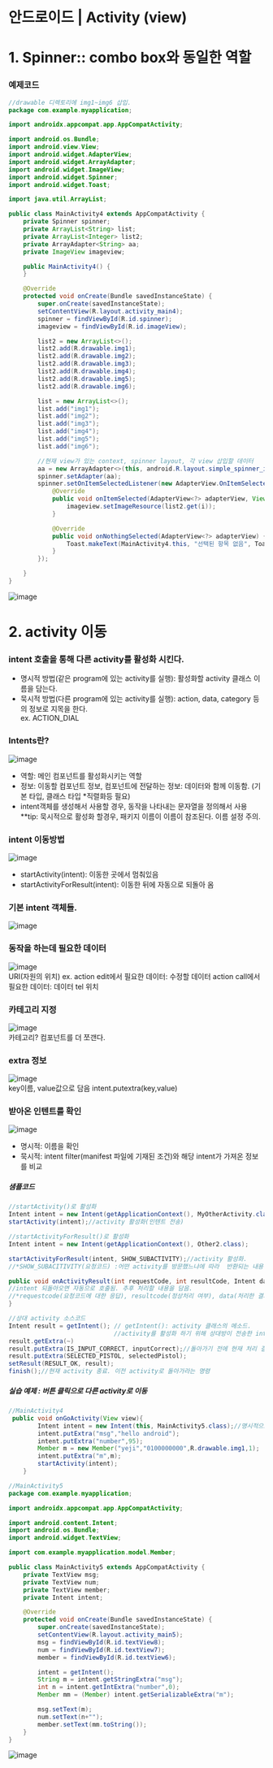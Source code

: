 # 안드로이드 | Activity (view)

# 1. Spinner:: combo box와 동일한 역할

### 예제코드
```java
//drawable 디렉토리에 img1~img6 삽입.
package com.example.myapplication;

import androidx.appcompat.app.AppCompatActivity;

import android.os.Bundle;
import android.view.View;
import android.widget.AdapterView;
import android.widget.ArrayAdapter;
import android.widget.ImageView;
import android.widget.Spinner;
import android.widget.Toast;

import java.util.ArrayList;

public class MainActivity4 extends AppCompatActivity {
    private Spinner spinner;
    private ArrayList<String> list;
    private ArrayList<Integer> list2;
    private ArrayAdapter<String> aa;
    private ImageView imageview;

    public MainActivity4() {
    }

    @Override
    protected void onCreate(Bundle savedInstanceState) {
        super.onCreate(savedInstanceState);
        setContentView(R.layout.activity_main4);
        spinner = findViewById(R.id.spinner);
        imageview = findViewById(R.id.imageView);

        list2 = new ArrayList<>();
        list2.add(R.drawable.img1);
        list2.add(R.drawable.img2);
        list2.add(R.drawable.img3);
        list2.add(R.drawable.img4);
        list2.add(R.drawable.img5);
        list2.add(R.drawable.img6);

        list = new ArrayList<>();
        list.add("img1");
        list.add("img2");
        list.add("img3");
        list.add("img4");
        list.add("img5");
        list.add("img6");

        //현재 view가 있는 context, spinner layout, 각 view 삽입할 데이터
        aa = new ArrayAdapter<>(this, android.R.layout.simple_spinner_item, list);
        spinner.setAdapter(aa);
        spinner.setOnItemSelectedListener(new AdapterView.OnItemSelectedListener() {
            @Override
            public void onItemSelected(AdapterView<?> adapterView, View view, int i, long l) {
                imageview.setImageResource(list2.get(i));
            }

            @Override
            public void onNothingSelected(AdapterView<?> adapterView) {
                Toast.makeText(MainActivity4.this, "선택된 항목 없음", Toast.LENGTH_SHORT).show();
            }
        });

    }
}
```
![image](https://user-images.githubusercontent.com/62331803/90200872-36e65b80-de14-11ea-843e-e1046c2cffae.png)

# 2. activity 이동
### intent 호출을 통해 다른 activity를 활성화 시킨다.
- 명시적 방법(같은 program에 있는 activity를 실행): 활성화할 activity 클래스 이름을 담는다.
- 묵시적 방법(다른 program에 있는 activity를 실행): action, data, category 등의 정보로 지목을 한다.<br/>
  ex. ACTION_DIAL 

### Intents란?
 ![image](https://user-images.githubusercontent.com/62331803/90203697-5d0ff980-de1c-11ea-9492-9c29d863c5e2.png)
<br/>
 
- 역할: 메인 컴포넌트를 활성화시키는 역할
- 정보: 이동할 컴포넌트 정보, 컴포넌트에 전달하는 정보: 데이터와 함께 이동함. (기본 타입, 클래스 타입 *직렬화등 필요)
- intent객체를 생성해서 사용할 경우, 동작을 나타내는 문자열을 정의해서 사용 
**tip: 묵시적으로 활성화 할경우, 패키지 이름이 이름이 참조된다. 이름 설정 주의.

### intent 이동방법
![image](https://user-images.githubusercontent.com/62331803/90206399-79149a80-de1e-11ea-92a8-692d310ff4f0.png)<br/>
 - startActivity(intent): 이동한 곳에서 멈춰있음
 - startActivityForResult(intent): 이동한 뒤에 자동으로 되돌아 옴
 
 ### 기본 intent 객체들. 
 ![image](https://user-images.githubusercontent.com/62331803/90201757-c4c34600-de16-11ea-9ccd-686166e00c91.png)
 
 ### 동작을 하는데 필요한 데이터
 ![image](https://user-images.githubusercontent.com/62331803/90206107-d4925880-de1d-11ea-9b8d-ccd49f40e323.png)<br/>
 URI(자원의 위치)
 ex. action edit에서 필요한 데이터: 수정할 데이터
 action call에서 필요한 데이터: 데이터 tel 위치
 
  ### 카테고리 지정
  ![image](https://user-images.githubusercontent.com/62331803/90206124-dd832a00-de1d-11ea-9681-1c4289d53397.png)<br/>
 카테고리? 컴포넌트를 더 쪼갠다.
 
 ###  extra 정보
 ![image](https://user-images.githubusercontent.com/62331803/90206140-e7a52880-de1d-11ea-8233-080693d18ceb.png)<br/>
 key이름, value값으로 담음
 intent.putextra(key,value)
 
 ### 받아온 인텐트를 확인
  ![image](https://user-images.githubusercontent.com/62331803/90206155-f7247180-de1d-11ea-85e7-5372fdfd9b8b.png)<br/>
- 명시적: 이름을 확인
- 묵시적: intent filter(manifest 파일에 기재된 조건)와 해당 intent가 가져온 정보를 비교
 
 ##### 샘플코드 
```java
//startActivity()로 활성화
Intent intent = new Intent(getApplicationContext(), MyOtherActivity.class);//인텐트 객체 생성
startActivity(intent);//activity 활성화(인텐트 전송)
```

```java
//startActivityForResult()로 활성화
Intent intent = new Intent(getApplicationContext(), Other2.class);

startActivityForResult(intent, SHOW_SUBACTIVITY);//activity 활성화.
//*SHOW_SUBACITIVITY(요청코드) :어떤 activity를 방문했느냐에 따라  반환되는 내용이 달라짐.

public void onActivityResult(int requestCode, int resultCode, Intent data) { 
//intent 되돌아오면 자동으로 호출됨. 추후 처리할 내용을 담음. 
//*requestcode(요청코드에 대한 응답), resultcode(정상처리 여부), data(처리한 결과 데이터)
}
```
```java
//상대 activity 소스코드
Intent result = getIntent(); // getIntent(): activity 클래스의 메소드. 
                             //activity를 활성화 하기 위해 상대방이 전송한 intent를 획득.
result.getExtra(~)
result.putExtra(IS_INPUT_CORRECT, inputCorrect);//돌아가기 전에 현재 처리 결과를 담음
result.putExtra(SELECTED_PISTOL, selectedPistol);
setResult(RESULT_OK, result);    
finish();//현재 activity 종료. 이전 activity로 돌아가라는 명령
```

##### 실습 예제 : 버튼 클릭으로 다른 activity로 이동
```java
//MainActivity4
 public void onGoActivity(View view){
        Intent intent = new Intent(this, MainActivity5.class);//명시적으로 activity 활성화
        intent.putExtra("msg","hello android");
        intent.putExtra("number",95);
        Member m = new Member("yeji","0100000000",R.drawable.img1,1);
        intent.putExtra("m",m);
        startActivity(intent);
    }
```
```java
//MainActivity5
package com.example.myapplication;

import androidx.appcompat.app.AppCompatActivity;

import android.content.Intent;
import android.os.Bundle;
import android.widget.TextView;

import com.example.myapplication.model.Member;

public class MainActivity5 extends AppCompatActivity {
    private TextView msg;
    private TextView num;
    private TextView member;
    private Intent intent;

    @Override
    protected void onCreate(Bundle savedInstanceState) {
        super.onCreate(savedInstanceState);
        setContentView(R.layout.activity_main5);
        msg = findViewById(R.id.textView8);
        num = findViewById(R.id.textView7);
        member = findViewById(R.id.textView6);

        intent = getIntent();
        String m = intent.getStringExtra("msg");
        int n = intent.getIntExtra("number",0);
        Member mm = (Member) intent.getSerializableExtra("m");

        msg.setText(m);
        num.setText(n+"");
        member.setText(mm.toString());
    }
}
```
![image](https://user-images.githubusercontent.com/62331803/90206937-f391ea00-de1f-11ea-99c4-b93292ac099c.png)<br/>

 
